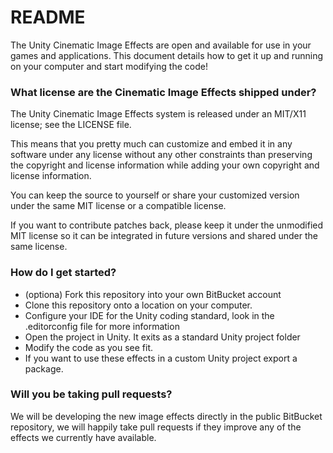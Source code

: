 # README #

The Unity Cinematic Image Effects are open and available for use in your games and applications. This document details how to get it up and running on your computer and start modifying the code!

### What license are the Cinematic Image Effects shipped under? ###
The Unity Cinematic Image Effects system is released under an MIT/X11 license; see the LICENSE file.

This means that you pretty much can customize and embed it in any software under any license without any other constraints than preserving the copyright and license information while adding your own copyright and license information.

You can keep the source to yourself or share your customized version under the same MIT license or a compatible license.

If you want to contribute patches back, please keep it under the unmodified MIT license so it can be integrated in future versions and shared under the same license.

### How do I get started? ###
* (optiona) Fork this repository into your own BitBucket account
* Clone this repository onto a location on your computer.
* Configure your IDE for the Unity coding standard, look in the .editorconfig file for more information
* Open the project in Unity. It exits as a standard Unity project folder
* Modify the code as you see fit.
* If you want to use these effects in a custom Unity project export a package.

### Will you be taking pull requests? ###
We will be developing the new image effects directly in the public BitBucket repository, we will happily take pull requests if they improve any of the effects we currently have available.
